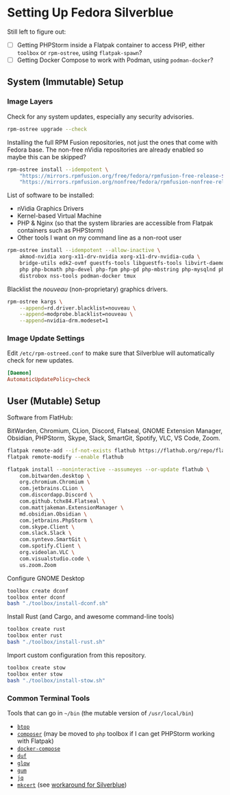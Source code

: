 # Setting Up Fedora Silverblue

Still left to figure out:
- [ ] Getting PHPStorm inside a Flatpak container to access PHP, either `toolbox` or `rpm-ostree`, using `flatpak-spawn`?
- [ ] Getting Docker Compose to work with Podman, using `podman-docker`?

## System (Immutable) Setup

### Image Layers
Check for any system updates, especially any security advisories.
```bash
rpm-ostree upgrade --check
```

Installing the full RPM Fusion repositories, not just the ones that come with Fedora base.
The non-free nVidia repositories are already enabled so maybe this can be skipped?
```bash
rpm-ostree install --idempotent \
    "https://mirrors.rpmfusion.org/free/fedora/rpmfusion-free-release-$(rpm -E %fedora).noarch.rpm" \
    "https://mirrors.rpmfusion.org/nonfree/fedora/rpmfusion-nonfree-release-$(rpm -E %fedora).noarch.rpm"
```

List of software to be installed:
- nVidia Graphics Drivers
- Kernel-based Virtual Machine
- PHP & Nginx (so that the system libraries are accessible from Flatpak containers such as PHPStorm)
- Other tools I want on my command line as a non-root user
```bash
rpm-ostree install --idempotent --allow-inactive \
    akmod-nvidia xorg-x11-drv-nvidia xorg-x11-drv-nvidia-cuda \
    bridge-utils edk2-ovmf guestfs-tools libguestfs-tools libvirt-daemon-config-network libvirt-daemon-kvm libvirt-devel qemu-kvm virt-install virt-manager virt-top virt-viewer \
    php php-bcmath php-devel php-fpm php-gd php-mbstring php-mysqlnd php-pdo php-pear php-pgsql php-pecl-amqp php-pecl-apcu php-pecl-redis5 php-pecl-xdebug3 php-pecl-zip php-pgsql php-process php-soap php-xml nginx \
    distrobox nss-tools podman-docker tmux
```

Blacklist the _nouveau_ (non-proprietary) graphics drivers.
```bash
rpm-ostree kargs \
    --append=rd.driver.blacklist=nouveau \
    --append=modprobe.blacklist=nouveau \
    --append=nvidia-drm.modeset=1
```

### Image Update Settings
Edit `/etc/rpm-ostreed.conf` to make sure that Silverblue will automatically check for new updates.
```conf
[Daemon]
AutomaticUpdatePolicy=check
```

## User (Mutable) Setup
Software from FlatHub:

BitWarden, Chromium, CLion, Discord, Flatseal, GNOME Extension Manager,
Obsidian, PHPStorm, Skype, Slack, SmartGit, Spotify, VLC, VS Code, Zoom.

```bash
flatpak remote-add --if-not-exists flathub https://flathub.org/repo/flathub.flatpakrepo
flatpak remote-modify --enable flathub

flatpak install --noninteractive --assumeyes --or-update flathub \
    com.bitwarden.desktop \
    org.chromium.Chromium \
    com.jetbrains.CLion \
    com.discordapp.Discord \
    com.github.tchx84.Flatseal \
    com.mattjakeman.ExtensionManager \
    md.obsidian.Obsidian \
    com.jetbrains.PhpStorm \
    com.skype.Client \
    com.slack.Slack \
    com.syntevo.SmartGit \
    com.spotify.Client \
    org.videolan.VLC \
    com.visualstudio.code \
    us.zoom.Zoom
```

Configure GNOME Desktop
```bash
toolbox create dconf
toolbox enter dconf
bash "./toolbox/install-dconf.sh"
```

Install Rust (and Cargo, and awesome command-line tools)
```bash
toolbox create rust
toolbox enter rust
bash "./toolbox/install-rust.sh"
```

Import custom configuration from this repository.
```bash
toolbox create stow
toolbox enter stow
bash "./toolbox/install-stow.sh"
```

### Common Terminal Tools
Tools that can go in `~/bin` (the mutable version of `/usr/local/bin`)
- [`btop`](https://github.com/aristocratos/btop)
- [`composer`](https://getcomposer.org) (may be moved to `php` toolbox if I can get PHPStorm working with Flatpak)
- [`docker-compose`](https://github.com/docker/compose)
- [`duf`](https://github.com/muesli/duf)
- [`glow`](https://github.com/charmbracelet/glow)
- [`gum`](https://github.com/charmbracelet/gum)
- [`jq`](https://github.com/stedolan/jq)
- [`mkcert`](https://github.com/FiloSottile/mkcert) (see [workaround for Silverblue](https://github.com/fedora-silverblue/issue-tracker/issues/397#issuecomment-1372211636))
